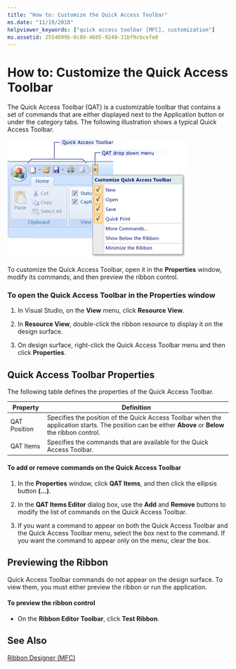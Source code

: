 ```yaml
---
title: "How to: Customize the Quick Access Toolbar"
ms.date: "11/19/2018"
helpviewer_keywords: ["quick access toolbar [MFC], customization"]
ms.assetid: 2554099b-0c89-4605-9249-31bf9cbcefe0
---
```

# How to: Customize the Quick Access Toolbar

The Quick Access Toolbar (QAT) is a customizable toolbar that contains a set of commands that are either displayed next to the Application button or under the category tabs. The following illustration shows a typical Quick Access Toolbar.

![MFC Ribbon Quick Access Toolbar](../mfc/media/quick_access_toolbar.png "MFC Ribbon Quick Access Toolbar")

To customize the Quick Access Toolbar, open it in the **Properties** window, modify its commands, and then preview the ribbon control.

### To open the Quick Access Toolbar in the Properties window

1. In Visual Studio, on the **View** menu, click **Resource View**.

1. In **Resource View**, double-click the ribbon resource to display it on the design surface.

1. On design surface, right-click the Quick Access Toolbar menu and then click **Properties**.

## Quick Access Toolbar Properties

The following table defines the properties of the Quick Access Toolbar.

|Property|Definition|
|--------------|----------------|
|QAT Position|Specifies the position of the Quick Access Toolbar when the application starts. The position can be either **Above** or **Below** the ribbon control.|
|QAT Items|Specifies the commands that are available for the Quick Access Toolbar.|

#### To add or remove commands on the Quick Access Toolbar

1. In the **Properties** window, click **QAT Items**, and then click the ellipsis button **(...)**.

1. In the **QAT Items Editor** dialog box, use the **Add** and **Remove** buttons to modify the list of commands on the Quick Access Toolbar.

1. If you want a command to appear on both the Quick Access Toolbar and the Quick Access Toolbar menu, select the box next to the command. If you want the command to appear only on the menu, clear the box.

## Previewing the Ribbon

Quick Access Toolbar commands do not appear on the design surface. To view them, you must either preview the ribbon or run the application.

#### To preview the ribbon control

- On the **Ribbon Editor Toolbar**, click **Test Ribbon**.

## See Also

[Ribbon Designer (MFC)](../mfc/ribbon-designer-mfc.md)
